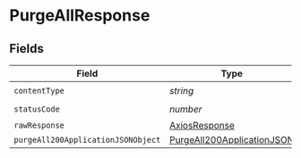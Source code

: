 # PurgeAllResponse


## Fields

| Field                                                                               | Type                                                                                | Required                                                                            | Description                                                                         |
| ----------------------------------------------------------------------------------- | ----------------------------------------------------------------------------------- | ----------------------------------------------------------------------------------- | ----------------------------------------------------------------------------------- |
| `contentType`                                                                       | *string*                                                                            | :heavy_check_mark:                                                                  | N/A                                                                                 |
| `statusCode`                                                                        | *number*                                                                            | :heavy_check_mark:                                                                  | N/A                                                                                 |
| `rawResponse`                                                                       | [AxiosResponse](https://axios-http.com/docs/res_schema)                             | :heavy_minus_sign:                                                                  | N/A                                                                                 |
| `purgeAll200ApplicationJSONObject`                                                  | [PurgeAll200ApplicationJSON](../../models/operations/purgeall200applicationjson.md) | :heavy_minus_sign:                                                                  | OK                                                                                  |